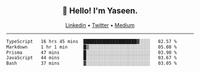 <h2 align="center">👋 Hello! I'm Yaseen.</h2>
<p align="center">
  <a href="https://www.linkedin.com/in/yaseenkc/">Linkedin</a> •
  <a href="https://twitter.com/yaseeenkc">Twitter</a> •
  <a href="https://medium.com/@yaseen-kc">Medium</a>
</p>


<!--- 🔭 I’m currently working at []() as an  -->
<!--- - 💬 Ask me about **Javascript, React and Git** -->
<!--- - 📫 How to reach me: [@kc.yaseen](https://instagram.com/kc.yaseen) on Instagram -->
<!--- - ⚡ Fun fact: Big Fan of the :zap: emoji -->

-------

<!--START_SECTION:waka-->

```txt
TypeScript   16 hrs 45 mins  ████████████████████▓░░░░   82.57 %
Markdown     1 hr 1 min      █▒░░░░░░░░░░░░░░░░░░░░░░░   05.08 %
Prisma       47 mins         █░░░░░░░░░░░░░░░░░░░░░░░░   03.90 %
JavaScript   44 mins         █░░░░░░░░░░░░░░░░░░░░░░░░   03.67 %
Bash         37 mins         ▓░░░░░░░░░░░░░░░░░░░░░░░░   03.05 %
```

<!--END_SECTION:waka-->
